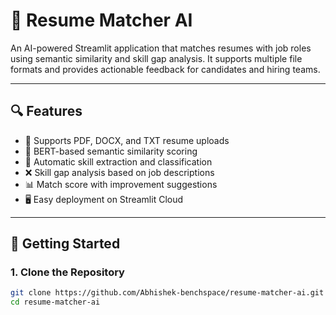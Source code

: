 # 🧠 Resume Matcher AI

An AI-powered Streamlit application that matches resumes with job roles using semantic similarity and skill gap analysis. It supports multiple file formats and provides actionable feedback for candidates and hiring teams.

---

## 🔍 Features

- 📄 Supports PDF, DOCX, and TXT resume uploads
- 🤖 BERT-based semantic similarity scoring
- 🧠 Automatic skill extraction and classification
- ❌ Skill gap analysis based on job descriptions
- 📊 Match score with improvement suggestions
- 🖥️ Easy deployment on Streamlit Cloud

---

## 🚀 Getting Started

### 1. Clone the Repository
```bash
git clone https://github.com/Abhishek-benchspace/resume-matcher-ai.git
cd resume-matcher-ai
